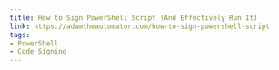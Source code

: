 ```yaml
---
title: How to Sign PowerShell Script (And Effectively Run It)
link: https://adamtheautomator.com/how-to-sign-powershell-script
tags:
- PowerShell
- Code Signing
---
```

